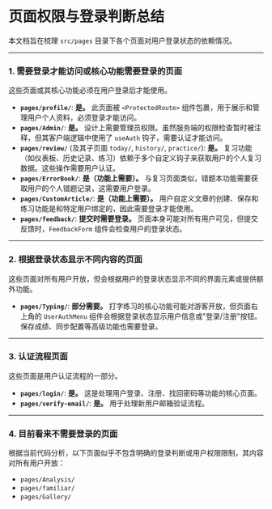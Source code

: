 # 页面权限与登录判断总结

本文档旨在梳理 `src/pages` 目录下各个页面对用户登录状态的依赖情况。

---

### **1. 需要登录才能访问或核心功能需要登录的页面**

这些页面或其核心功能必须在用户登录后才能使用。

- **`pages/profile/`**: **是。** 此页面被 `<ProtectedRoute>` 组件包裹，用于展示和管理用户个人资料，必须登录才能访问。
- **`pages/Admin/`**: **是。** 设计上需要管理员权限。虽然服务端的权限检查暂时被注释，但其客户端逻辑中使用了 `useAuth` 钩子，需要认证才能访问。
- **`pages/review/`** (及其子页面 `today/`, `history/`, `practice/`): **是。** 复习功能（如仪表板、历史记录、练习）依赖于多个自定义钩子来获取用户的个人复习数据。这些操作需要用户认证。
- **`pages/ErrorBook/`**: **是（功能上需要）。** 与复习页面类似，错题本功能需要获取用户的个人错题记录，这需要用户登录。
- **`pages/CustomArticle/`**: **是（功能上需要）。** 用户自定义文章的创建、保存和练习功能是和特定用户绑定的，因此需要登录才能使用。
- **`pages/feedback/`**: **提交时需要登录。** 页面本身可能对所有用户可见，但提交反馈时，`FeedbackForm` 组件会检查用户的登录状态。

---

### **2. 根据登录状态显示不同内容的页面**

这些页面对所有用户开放，但会根据用户的登录状态显示不同的界面元素或提供额外功能。

- **`pages/Typing/`**: **部分需要。** 打字练习的核心功能可能对游客开放，但页面右上角的 `UserAuthMenu` 组件会根据登录状态显示用户信息或"登录/注册"按钮。保存成绩、同步配置等高级功能也需要登录。

---

### **3. 认证流程页面**

这些页面是用户认证流程的一部分。

- **`pages/login/`**: **是。** 这是处理用户登录、注册、找回密码等功能的核心页面。
- **`pages/verify-email/`**: **是。** 用于处理新用户邮箱验证流程。

---

### **4. 目前看来不需要登录的页面**

根据当前代码分析，以下页面似乎不包含明确的登录判断或用户权限限制，其内容对所有用户开放：

- `pages/Analysis/`
- `pages/familiar/`
- `pages/Gallery/`
